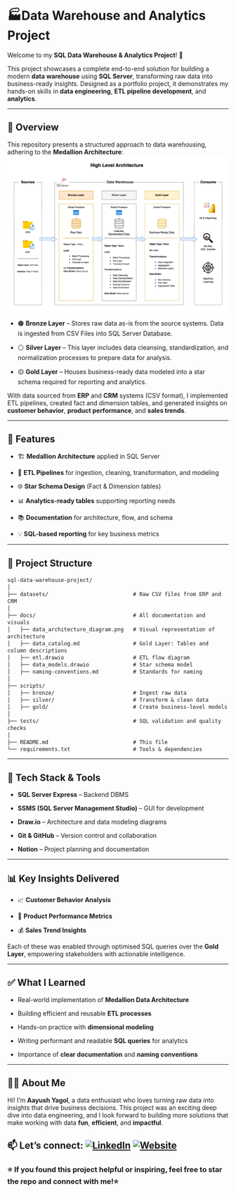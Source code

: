 
# 🏭Data Warehouse and Analytics Project

[](https://github.com/ayusyagol11/sql-data-warehouse-project/tree/main#data-warehouse-and-analytics-project)

Welcome to my **SQL Data Warehouse & Analytics Project**! 🚀

This project showcases a complete end-to-end solution for building a modern **data warehouse** using **SQL Server**, transforming raw data into business-ready insights. Designed as a portfolio project, it demonstrates my hands-on skills in **data engineering**, **ETL pipeline development**, and **analytics**.

----------
## **📌 Overview**


This repository presents a structured approach to data warehousing, adhering to the **Medallion Architecture**:
[![Data Architecture](https://github.com/ayusyagol11/sql-data-warehouse-project/blob/main/docs/data_architecture_diagram.png?raw=true)](https://github.com/ayusyagol11/sql-data-warehouse-project/blob/main/docs/data_architecture_diagram.png?raw=true)

-   🟤 **Bronze Layer** – Stores raw data as-is from the source systems. Data is ingested from CSV Files into SQL Server Database.
    
-   ⚪ **Silver Layer** – This layer includes data cleansing, standardization, and normalization processes to prepare data for analysis.
    
-   🟡 **Gold Layer** – Houses business-ready data modeled into a star schema required for reporting and analytics.
    

With data sourced from **ERP** and **CRM** systems (CSV format), I implemented ETL pipelines, created fact and dimension tables, and generated insights on **customer behavior**, **product performance**, and **sales trends**.

----------

## **🧱 Features**

-   🏗️ **Medallion Architecture** applied in SQL Server
    
-   🔄 **ETL Pipelines** for ingestion, cleaning, transformation, and modeling
    
-   🌐 **Star Schema Design** (Fact & Dimension tables)
    
-   📊 **Analytics-ready tables** supporting reporting needs
    
-   📚 **Documentation** for architecture, flow, and schema
    
-   💡 **SQL-based reporting** for key business metrics
    

----------

## **📂 Project Structure**

```
sql-data-warehouse-project/
│
├── datasets/                           # Raw CSV files from ERP and CRM
│
├── docs/                               # All documentation and visuals
│   ├── data_architecture_diagram.png   # Visual representation of architecture
│   ├── data_catalog.md                 # Gold Layer: Tables and column descriptions
│   ├── etl.drawio                      # ETL flow diagram
│   ├── data_models.drawio              # Star schema model
│   ├── naming-conventions.md           # Standards for naming
│
├── scripts/
│   ├── bronze/                         # Ingest raw data
│   ├── silver/                         # Transform & clean data
│   ├── gold/                           # Create business-level models
│
├── tests/                              # SQL validation and quality checks
│
├── README.md                           # This file
└── requirements.txt                    # Tools & dependencies
```

  

----------

## **🧪 Tech Stack & Tools**

-   **SQL Server Express** – Backend DBMS
    
-   **SSMS (SQL Server Management Studio)** – GUI for development
    
-   **Draw.io** – Architecture and data modeling diagrams
    
-   **Git & GitHub** – Version control and collaboration
    
-   **Notion** – Project planning and documentation
    

----------

## **📊 Key Insights Delivered**

-   📈 **Customer Behavior Analysis**
    
-   🛒 **Product Performance Metrics**
    
-   💰 **Sales Trend Insights**
    

Each of these was enabled through optimised SQL queries over the **Gold Layer**, empowering stakeholders with actionable intelligence.

----------

## **✅ What I Learned**

-   Real-world implementation of **Medallion Data Architecture**
    
-   Building efficient and reusable **ETL processes**
    
-   Hands-on practice with **dimensional modeling**
    
-   Writing performant and readable **SQL queries** for analytics
    
-   Importance of **clear documentation** and **naming conventions**
    

----------

## **🙋‍♂️ About Me**

  

Hi! I’m **Aayush Yagol**, a data enthusiast who loves turning raw data into insights that drive business decisions. This project was an exciting deep dive into data engineering, and I look forward to building more solutions that make working with data **fun**, **efficient**, and **impactful**.

  

📫 Let’s connect:
[![LinkedIn](https://camo.githubusercontent.com/8c0692475a5bfc1d9e7361074bdb648e567cae7b5b40ffd32adae31180b0d7b6/68747470733a2f2f696d672e736869656c64732e696f2f62616467652f4c696e6b6564496e2d3030373742353f7374796c653d666f722d7468652d6261646765266c6f676f3d6c696e6b6564696e266c6f676f436f6c6f723d7768697465)](https://www.linkedin.com/in/aayush-yagol-046874145/)  [![Website](https://camo.githubusercontent.com/6be01d8a2b092b992e6e78ace77c196697168ee95374472c7f7990733aed7de3/68747470733a2f2f696d672e736869656c64732e696f2f62616467652f576562736974652d3030303030303f7374796c653d666f722d7468652d6261646765266c6f676f3d676f6f676c652d6368726f6d65266c6f676f436f6c6f723d7768697465)](https://www.aayushyagol.com/)
----------

### ⭐ If you found this project helpful or inspiring, feel free to star the repo and connect with me!⭐

  

